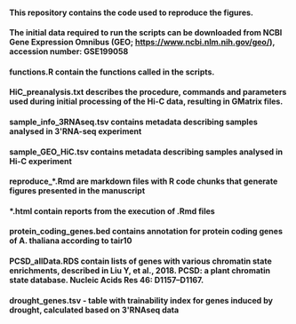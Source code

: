 #### This repository contains the code used to reproduce the figures.
#### The initial data required to run the scripts can be downloaded from NCBI Gene Expression Omnibus (GEO; https://www.ncbi.nlm.nih.gov/geo/), accession number: GSE199058

#### functions.R contain the functions called in the scripts.
#### HiC_preanalysis.txt describes the procedure, commands and parameters used during initial processing of the Hi-C data,  resulting in GMatrix files.
#### sample_info_3RNAseq.tsv contains metadata describing samples analysed in 3'RNA-seq experiment
#### sample_GEO_HiC.tsv contains metadata describing samples analysed in Hi-C experiment
#### reproduce_*.Rmd are markdown files with R code chunks that generate figures presented in the manuscript
#### *.html contain reports from the execution of .Rmd files
#### protein_coding_genes.bed contains annotation for protein coding genes of A. thaliana according to tair10
#### PCSD_allData.RDS contain lists of genes with various chromatin state enrichments, described in Liu Y, et al., 2018. PCSD: a plant chromatin state database. Nucleic Acids Res 46: D1157–D1167.
#### drought_genes.tsv - table with trainability index for genes induced by drought, calculated based on 3'RNAseq data


####  
####  
